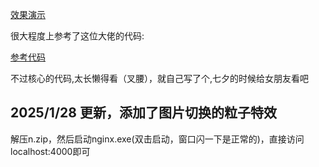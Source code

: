 
[效果演示](http://a.love614.live)

很大程度上参考了这位大佬的代码:

[参考代码](https://github.com/msterzhang/love)

不过核心的代码,太长懒得看（叉腰），就自己写了个,七夕的时候给女朋友看吧

## 2025/1/28 更新，添加了图片切换的粒子特效

解压n.zip，然后启动nginx.exe(双击启动，窗口闪一下是正常的)，直接访问localhost:4000即可

 
